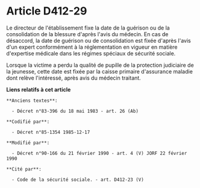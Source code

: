 # Article D412-29

Le directeur de l'établissement fixe la date de la guérison ou de la consolidation de la blessure d'après l'avis du médecin.
En cas de désaccord, la date de guérison ou de consolidation est fixée d'après l'avis d'un expert conformément à la
réglementation en vigueur en matière d'expertise médicale dans les régimes spéciaux de sécurité sociale. 

Lorsque la victime a perdu la qualité de pupille de la protection judiciaire de la jeunesse, cette date est fixée par la
caisse primaire d'assurance maladie dont relève l'intéressé, après avis du médecin traitant.

**Liens relatifs à cet article**

	**Anciens textes**:

	  - Décret n°83-396 du 18 mai 1983 - art. 26 (Ab)

	**Codifié par**:

	  - Décret n°85-1354 1985-12-17

	**Modifié par**:

	  - Décret n°90-166 du 21 février 1990 - art. 4 (V) JORF 22 février 1990

	**Cité par**:

	  - Code de la sécurité sociale. - art. D412-23 (V)
